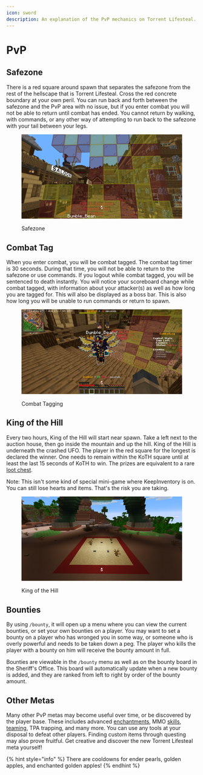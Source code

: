 ```yaml
---
icon: sword
description: An explanation of the PvP mechanics on Torrent Lifesteal.
---
```


# PvP

## Safezone

There is a red square around spawn that separates the safezone from the rest of the hellscape that is Torrent Lifesteal. Cross the red concrete boundary at your own peril. You can run back and forth between the safezone and the PvP area with no issue, but if you enter combat you will not be able to return until combat has ended. You cannot return by walking, with commands, or any other way of attempting to run back to the safezone with your tail between your legs.

<figure><img src="../.gitbook/assets/2024-11-01_20.54.42.png" alt=""><figcaption><p>Safezone</p></figcaption></figure>

## Combat Tag

When you enter combat, you will be combat tagged. The combat tag timer is 30 seconds. During that time, you will not be able to return to the safezone or use commands. If you logout while combat tagged, you will be sentenced to death instantly. You will notice your scoreboard change while combat tagged, with information about your attacker(s) as well as how long you are tagged for. This will also be displayed as a boss bar. This is also how long you will be unable to run commands or return to spawn.

<figure><img src="../.gitbook/assets/2024-11-01_21.13.54.png" alt=""><figcaption><p>Combat Tagging</p></figcaption></figure>

## King of the Hill

Every two hours, King of the Hill will start near spawn. Take a left next to the auction house, then go inside the mountain and up the hill. King of the Hill is underneath the crashed UFO. The player in the red square for the longest is declared the winner. One needs to remain within the KoTH square until at least the last 15 seconds of KoTH to win. The prizes are equivalent to a rare [loot chest](broken-reference).

Note: This isn't some kind of special mini-game where KeepInventory is on. You can still lose hearts and items. That's the risk you are taking.

<figure><img src="../.gitbook/assets/2024-11-01_20.52.13.png" alt=""><figcaption><p>King of the Hill</p></figcaption></figure>

## Bounties

By using `/bounty`, it will open up a menu where you can view the current bounties, or set your own bounties on a player. You may want to set a bounty on a player who has wronged you in some way, or someone who is overly powerful and needs to be taken down a peg. The player who kills the player with a bounty on him will receive the bounty amount in full.

Bounties are viewable in the `/bounty` menu as well as on the bounty board in the Sheriff's Office. This board will automatically update when a new bounty is added, and they are ranked from left to right by order of the bounty amount.

## Other Metas

Many other PvP metas may become useful over time, or be discovered by the player base. These includes advanced [enchantments](enchanting.md), MMO [skills](skills/), [teaming](teams.md), TPA trapping, and many more. You can use any tools at your disposal to defeat other players. Finding custom items through questing may also prove fruitful. Get creative and discover the new Torrent Lifesteal meta yourself!

{% hint style="info" %}
There are cooldowns for ender pearls, golden apples, and enchanted golden apples!
{% endhint %}
